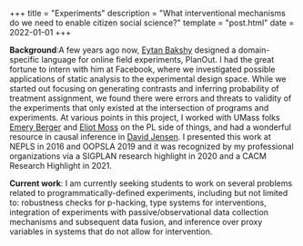 +++
title = "Experiments"
description = "What interventional mechanisms do we need to enable citizen social science?"
template = "post.html"
date = 2022-01-01
+++

**Background**:A few years ago now, [Eytan Bakshy](https://eytan.github.io/) designed a domain-specific language for online field experiments, PlanOut. I had the great fortune to intern with him at Facebook, where we investigated possible applications of static analysis to the experimental design space. While we started out focusing on generating contrasts and inferring probability of treatment assignment, we found there were errors and threats to validity of the experiments that only existed at the intersection of programs and experiments. At various points in this project, I worked with UMass folks [Emery Berger](https://cs.umass.edu/~emery) and [Eliot Moss](https://cs.umass.edu/~moss) on the PL side of things, and had a wonderful resource in causal inference in [David Jensen](https://cs.umass.edu/~jensen). I presented this work at NEPLS in 2016 and OOPSLA 2019 and it was recognized by my professional organizations via a SIGPLAN research highlight in 2020 and a CACM Research Highlight in 2021.

**Current work**: I am currently seeking students to work on several problems related to programmatically-defined experiments, including but not limited to: robustness checks for p-hacking, type systems for interventions, integration of experiments with passive/observational data collection mechanisms and subsequent data fusion, and inference over proxy variables in systems that do not allow for intervention.